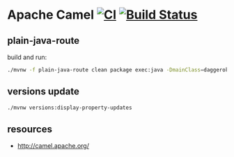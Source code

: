 # Apache Camel [![CI](https://github.com/daggerok/camel-examples/workflows/CI/badge.svg)](https://github.com/daggerok/camel-examples/actions?query=workflow%3ACI) [![Build Status](https://travis-ci.org/daggerok/camel-examples.svg?branch=master)](https://travis-ci.org/daggerok/camel-examples)

## plain-java-route

build and run:

```bash
./mvnw -f plain-java-route clean package exec:java -DmainClass=daggerok.Main
```

## versions update

```bash
./mvnw versions:display-property-updates
```

## resources

* http://camel.apache.org/
